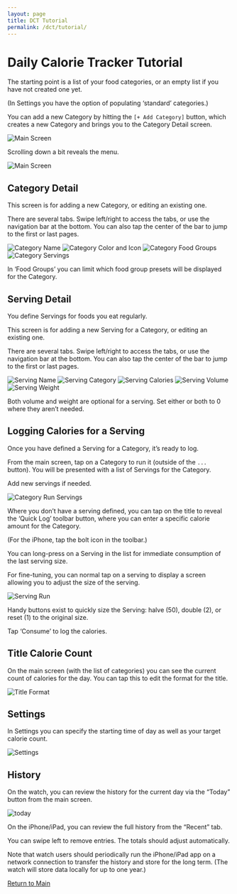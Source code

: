 ```yaml
---
layout: page
title: DCT Tutorial
permalink: /dct/tutorial/
---
```


# Daily Calorie Tracker Tutorial

The starting point is a list of your food categories, or an empty list if
you have not created one yet.

(In Settings you have the option of populating ‘standard’ categories.)

You can add a new Category by hitting the `[+ Add Category]` button, which
creates a new Category and brings you to the Category Detail screen.

![Main Screen](/assets/images/dct/main.jpg)

Scrolling down a bit reveals the menu.

![Main Screen](/assets/images/dct/main_menu.jpg)

## Category Detail

This screen is for adding a new Category, or editing an existing one.

There are several tabs. Swipe left/right to access the tabs, or use the
navigation bar at the bottom. You can also tap the center of the
bar to jump to the first or last pages.

![Category Name](/assets/images/dct/category_name.jpg)
![Category Color and Icon](/assets/images/dct/category_color_icon.jpg)
![Category Food Groups](/assets/images/dct/category_foodgroups.jpg)
![Category Servings](/assets/images/dct/category_servings.jpg)

In ‘Food Groups’ you can limit which food group presets will be displayed
for the Category.

## Serving Detail

You define Servings for foods you eat regularly.

This screen is for adding a new Serving for a Category, or editing an
existing one.

There are several tabs. Swipe left/right to access the tabs, or use the
navigation bar at the bottom. You can also tap the center of the
bar to jump to the first or last pages.

![Serving Name](/assets/images/dct/serving_name.jpg)
![Serving Category](/assets/images/dct/serving_category.jpg)
![Serving Calories](/assets/images/dct/serving_calories.jpg)
![Serving Volume](/assets/images/dct/serving_volume.jpg)
![Serving Weight](/assets/images/dct/serving_weight.jpg)

Both volume and weight are optional for a serving. Set either or both to
0 where they aren’t needed.

## Logging Calories for a Serving

Once you have defined a Serving for a Category, it’s ready to log.

From the main screen, tap on a Category to run it (outside of the `...`
button). You will be presented with a list of Servings for the Category.

Add new servings if needed.

![Category Run Servings](/assets/images/dct/category_run_servings.jpg)

Where you don’t have a serving defined, you can tap on the title to reveal
the ‘Quick Log’ toolbar button, where you can enter a specific calorie
amount for the Category.

(For the iPhone, tap the bolt icon in the toolbar.)

You can long-press on a Serving in the list for immediate consumption of
the last serving size.

For fine-tuning, you can normal tap on a serving to display a screen
allowing you to adjust the size of the serving.

![Serving Run](/assets/images/dct/serving_run.jpg)

Handy buttons exist to quickly size the Serving: halve (50), double (2),
or reset (1) to the original size.

Tap ‘Consume’ to log the calories.

## Title Calorie Count

On the main screen (with the list of categories) you can see the current
count of calories for the day. You can tap this to edit the format for the
title.

![Title Format](/assets/images/dct/title_format.jpg)

## Settings

In Settings you can specify the starting time of day as well as your
target calorie count.

![Settings](/assets/images/dct/settings.jpg)

## History

On the watch, you can review the history for the current day via the
“Today” button from the main screen.

![today](/assets/images/dct/today.jpg)

On the iPhone/iPad, you can review the full history from the “Recent”
tab.

You can swipe left to remove entries. The totals should adjust
automatically.

Note that watch users should periodically run the iPhone/iPad app on
a network connection to transfer the history and store for the long term.
(The watch will store data locally for up to one year.)

[Return to Main](index.html)
